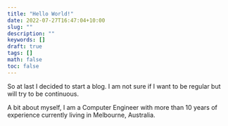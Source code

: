 ```yaml
---
title: "Hello World!"
date: 2022-07-27T16:47:04+10:00
slug: ""
description: ""
keywords: []
draft: true
tags: []
math: false
toc: false
---
```


So at last I decided to start a blog. I am not sure if I want to be regular but will try to be continuous.

A bit about myself, I am a Computer Engineer with more than 10 years of experience currently living in Melbourne, Australia.